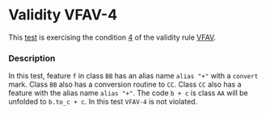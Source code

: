 # Validity VFAV-4

This [test](.) is exercising the condition [4](../Readme.md) of the validity rule [VFAV](../../vfav/Readme.md).

### Description

In this test, feature `f` in class `BB` has an alias name `alias "+"` with a `convert` mark. Class `BB` also has a conversion routine to `CC`. Class `CC` also has a feature with the alias name `alias "+"`. The code `b + c` is class `AA` will be unfolded to `b.to_c + c`. In this test `VFAV-4` is not violated.


